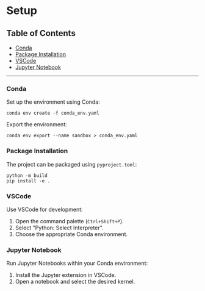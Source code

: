 # **Setup**

## **Table of Contents**

- [Conda](#conda)
- [Package Installation](#package-installation)
- [VSCode](#vscode)
- [Jupyter Notebook](#jupyter-notebook)

---

### Conda
Set up the environment using Conda:
```
conda env create -f conda_env.yaml
```
Export the environment:
```
conda env export --name sandbox > conda_env.yaml
```

### Package Installation
The project can be packaged using `pyproject.toml`:
```
python -m build
pip install -e .
```

### VSCode
Use VSCode for development:
1. Open the command palette (`Ctrl+Shift+P`).
2. Select "Python: Select Interpreter".
3. Choose the appropriate Conda environment.

### Jupyter Notebook
Run Jupyter Notebooks within your Conda environment:
1. Install the Jupyter extension in VSCode.
2. Open a notebook and select the desired kernel.
